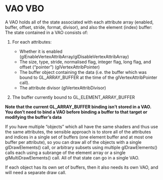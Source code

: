 # VAO VBO  
A VAO holds all of the state associated with each attribute array (enabled, buffer, offset, stride, format, divisor), and also the element (index) buffer:  
The state contained in a VAO consists of:  
1. For each attributes:  
	+ Whether it is enabled (glEnableVertexAttribArray/glDisableVertexAttribArray)
	+ The size, type, stride, normalised flag, integer flag, long flag, and offset (“pointer”) (glVertexAttribPointer)
	+ The buffer object containing the data (i.e. the buffer which was bound to GL_ARRAY_BUFFER at the time of the glVertexAttribPointer call).
	+ The attribute divisor (glVertexAttribDivisor)
	
2. The buffer currently bound to GL_ELEMENT_ARRAY_BUFFER  

**Note that the current GL_ARRAY_BUFFER binding isn’t stored in a VAO. You don’t need to bind a VAO before binding a buffer to that target or modifying the buffer’s data**

If you have multiple “objects” which all have the same shaders and thus use the same attributes, the sensible approach is to store all of the attributes and indices in a single set of buffers (one element buffer and at most one buffer per attribute), so you can draw all of the objects with a single glDrawElements() call, or arbitrary subsets using multiple glDrawElements() calls each using a subrange of the element array or a single glMultiDrawElements() call. All of that state can go in a single VAO.

If each object has its own set of buffers, then it also needs its own VAO, and will need a separate draw call.

